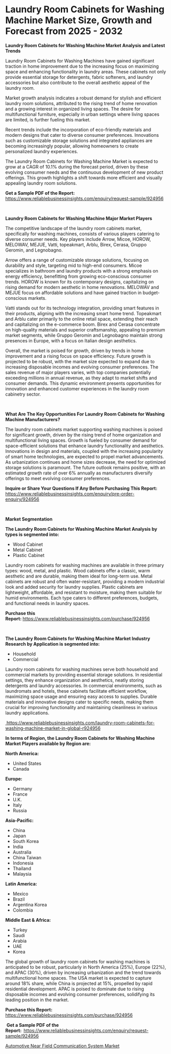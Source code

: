 <p><h1>Laundry Room Cabinets for Washing Machine Market Size, Growth and Forecast from 2025 - 2032</h1></p><p><strong>Laundry Room Cabinets for Washing Machine Market Analysis and Latest Trends</strong></p>
<p><p>Laundry Room Cabinets for Washing Machines have gained significant traction in home improvement due to the increasing focus on maximizing space and enhancing functionality in laundry areas. These cabinets not only provide essential storage for detergents, fabric softeners, and laundry accessories but also contribute to the overall aesthetic appeal of the laundry room. </p><p>Market growth analysis indicates a robust demand for stylish and efficient laundry room solutions, attributed to the rising trend of home renovation and a growing interest in organized living spaces. The desire for multifunctional furniture, especially in urban settings where living spaces are limited, is further fueling this market. </p><p>Recent trends include the incorporation of eco-friendly materials and modern designs that cater to diverse consumer preferences. Innovations such as customizable storage solutions and integrated appliances are becoming increasingly popular, allowing homeowners to create personalized laundry experiences. </p><p>The Laundry Room Cabinets for Washing Machine Market is expected to grow at a CAGR of 10.1% during the forecast period, driven by these evolving consumer needs and the continuous development of new product offerings. This growth highlights a shift towards more efficient and visually appealing laundry room solutions.</p></p>
<p><strong>Get a Sample PDF of the Report:&nbsp;</strong> <a href="https://www.reliablebusinessinsights.com/enquiry/request-sample/924956?utm_campaign=3256&utm_medium=2&utm_source=Github&utm_content=ia&utm_term=24032025&utm_id=laundry-room-cabinets-for-washing-machine">https://www.reliablebusinessinsights.com/enquiry/request-sample/924956</a></p>
<p>&nbsp;</p>
<p><strong>Laundry Room Cabinets for Washing Machine Major Market Players</strong></p>
<p><p>The competitive landscape of the laundry room cabinets market, specifically for washing machines, consists of various players catering to diverse consumer needs. Key players include Arrow, Micoe, HOROW, MELOWAV, MEJUE, Vatti, topeakmart, Arblu, Birex, Cerasa, Gruppo Geromin, and Legnobagno. </p><p>Arrow offers a range of customizable storage solutions, focusing on durability and style, targeting mid to high-end consumers. Micoe specializes in bathroom and laundry products with a strong emphasis on energy efficiency, benefitting from growing eco-conscious consumer trends. HOROW is known for its contemporary designs, capitalizing on rising demand for modern aesthetic in home renovations. MELOWAV and MEJUE focus on affordable solutions and have gained traction in budget-conscious markets.</p><p>Vatti stands out for its technology integration, providing smart features in their products, aligning with the increasing smart home trend. Topeakmart and Arblu cater primarily to the online retail space, extending their reach and capitalizing on the e-commerce boom. Birex and Cerasa concentrate on high-quality materials and superior craftsmanship, appealing to premium market segments, while Gruppo Geromin and Legnobagno maintain strong presences in Europe, with a focus on Italian design aesthetics.</p><p>Overall, the market is poised for growth, driven by trends in home improvement and a rising focus on space efficiency. Future growth is projected to be robust, with the market size expected to expand due to increasing disposable incomes and evolving consumer preferences. The sales revenue of major players varies, with top companies potentially exceeding millions in annual revenue, as they adapt to market shifts and consumer demands. This dynamic environment presents opportunities for innovation and enhanced customer experiences in the laundry room cabinetry sector.</p></p>
<p>&nbsp;</p>
<p><strong>What Are The Key Opportunities For Laundry Room Cabinets for Washing Machine Manufacturers?</strong></p>
<p><p>The laundry room cabinets market supporting washing machines is poised for significant growth, driven by the rising trend of home organization and multifunctional living spaces. Growth is fueled by consumer demand for space-efficient solutions that enhance laundry functionality and aesthetics. Innovations in design and materials, coupled with the increasing popularity of smart home technologies, are expected to propel market advancements. As urbanization continues and home sizes decrease, the need for optimized storage solutions is paramount. The future outlook remains positive, with an estimated growth rate of over 6% annually as manufacturers diversify offerings to meet evolving consumer preferences.</p></p>
<p><strong>Inquire or Share Your Questions If Any Before Purchasing This Report:</strong> <a href="https://www.reliablebusinessinsights.com/enquiry/pre-order-enquiry/924956?utm_campaign=3256&utm_medium=2&utm_source=Github&utm_content=ia&utm_term=24032025&utm_id=laundry-room-cabinets-for-washing-machine">https://www.reliablebusinessinsights.com/enquiry/pre-order-enquiry/924956</a></p>
<p>&nbsp;</p>
<p><strong>Market Segmentation</strong></p>
<p><strong>The Laundry Room Cabinets for Washing Machine Market Analysis by types is segmented into:</strong></p>
<p><ul><li>Wood Cabinet</li><li>Metal Cabinet</li><li>Plastic Cabinet</li></ul></p>
<p><p>Laundry room cabinets for washing machines are available in three primary types: wood, metal, and plastic. Wood cabinets offer a classic, warm aesthetic and are durable, making them ideal for long-term use. Metal cabinets are robust and often water-resistant, providing a modern industrial look and added security for laundry supplies. Plastic cabinets are lightweight, affordable, and resistant to moisture, making them suitable for humid environments. Each type caters to different preferences, budgets, and functional needs in laundry spaces.</p></p>
<p><strong>Purchase this Report:&nbsp;</strong><a href="https://www.reliablebusinessinsights.com/purchase/924956?utm_campaign=3256&utm_medium=2&utm_source=Github&utm_content=ia&utm_term=24032025&utm_id=laundry-room-cabinets-for-washing-machine">https://www.reliablebusinessinsights.com/purchase/924956</a></p>
<p>&nbsp;</p>
<p><strong>The Laundry Room Cabinets for Washing Machine Market Industry Research by Application is segmented into:</strong></p>
<p><ul><li>Household</li><li>Commercial</li></ul></p>
<p><p>Laundry room cabinets for washing machines serve both household and commercial markets by providing essential storage solutions. In residential settings, they enhance organization and aesthetics, neatly storing detergents and laundry accessories. In commercial environments, such as laundromats and hotels, these cabinets facilitate efficient workflow, maximizing space usage and ensuring easy access to supplies. Durable materials and innovative designs cater to specific needs, making them crucial for improving functionality and maintaining cleanliness in various laundry applications.</p></p>
<p><a href="https://www.reliablebusinessinsights.com/laundry-room-cabinets-for-washing-machine-market-in-global-r924956?utm_campaign=3256&utm_medium=2&utm_source=Github&utm_content=ia&utm_term=24032025&utm_id=laundry-room-cabinets-for-washing-machine">&nbsp;https://www.reliablebusinessinsights.com/laundry-room-cabinets-for-washing-machine-market-in-global-r924956</a></p>
<p><strong>In terms of Region, the Laundry Room Cabinets for Washing Machine Market Players available by Region are:</strong></p>
<p>
    <p> <strong> North America: </strong>
        <ul>
            <li>United States</li>
            <li>Canada</li>
        </ul>
        </p> 
    <p> <strong> Europe: </strong>
        <ul>
            <li>Germany</li>
            <li>France</li>
            <li>U.K.</li>
            <li>Italy</li>
            <li>Russia</li>
        </ul>
        </p> 
    <p> <strong> Asia-Pacific: </strong>
        <ul>
            <li>China</li>
            <li>Japan</li>
            <li>South Korea</li>
            <li>India</li>
            <li>Australia</li>
            <li>China Taiwan</li>
            <li>Indonesia</li>
            <li>Thailand</li>
            <li>Malaysia</li>
        </ul>
        </p> 
    <p> <strong> Latin America: </strong>
        <ul>
            <li>Mexico</li>
            <li>Brazil</li>
            <li>Argentina Korea</li>
            <li>Colombia</li>
        </ul>
        </p> 
    <p> <strong> Middle East & Africa: </strong>
        <ul>
            <li>Turkey</li>
            <li>Saudi</li>
            <li>Arabia</li>
            <li>UAE</li>
            <li>Korea</li>
        </ul>
    </p>
    </p>
<p><p>The global growth of laundry room cabinets for washing machines is anticipated to be robust, particularly in North America (25%), Europe (22%), and APAC (30%), driven by increasing urbanization and the trend towards multifunctional home spaces. The USA market is expected to capture around 18% share, while China is projected at 15%, propelled by rapid residential development. APAC is poised to dominate due to rising disposable incomes and evolving consumer preferences, solidifying its leading position in the market.</p></p>
<p><strong>Purchase this Report: </strong><a href="https://www.reliablebusinessinsights.com/purchase/924956?utm_campaign=3256&utm_medium=2&utm_source=Github&utm_content=ia&utm_term=24032025&utm_id=laundry-room-cabinets-for-washing-machine">https://www.reliablebusinessinsights.com/purchase/924956</a></p>
<p>&nbsp;<strong>Get a Sample PDF of the Report:&nbsp;&nbsp;</strong><a href="https://www.reliablebusinessinsights.com/enquiry/request-sample/924956?utm_campaign=3256&utm_medium=2&utm_source=Github&utm_content=ia&utm_term=24032025&utm_id=laundry-room-cabinets-for-washing-machine">https://www.reliablebusinessinsights.com/enquiry/request-sample/924956</a></p>
<p><strong></strong></p>
<p><p><a href="https://github.com/peggiputra7o/Market-Research-Report-List-1/blob/main/automotive-near-field-communication-system-market.md?utm_campaign=3256&utm_medium=2&utm_source=Github&utm_content=ia&utm_term=24032025&utm_id=laundry-room-cabinets-for-washing-machine">Automotive Near Field Communication System Market</a></p></p>